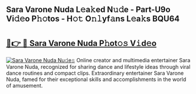 ## Sara Varone Nuda L𝚎a𝚔ed N𝚞𝚍e - Part-U9o Vi𝚍𝚎o P𝚑𝚘tos - H𝚘𝚝 O𝚗𝚕yf𝚊ns L𝚎a𝚔s BQU64

# <h2><a href="http://kf41w8l.oniu.top/?m=Sara+Varone+Nuda">🔗👉 🔴 Sara Varone Nuda P𝚑ot𝚘𝚜 V𝚒d𝚎o</a></h2>

[![Sara Varone Nuda Nu𝚍e𝚜](https://i.imgur.com/0qMVB7G.gif)](http://kf41w8l.oniu.top/?m=Sara+Varone+Nuda)
Online creator and multimedia entertainer Sara Varone Nuda, recognized for sharing dance and lifestyle ideas through viral dance routines and compact clips. Extraordinary entertainer Sara Varone Nuda, famed for their exceptional skills and accomplishments in the world of amusement.  
